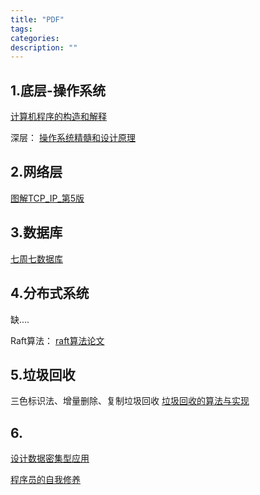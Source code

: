 ```yaml
---
title: "PDF"
tags:
categories:
description: ""
---
```



## 1.底层-操作系统

<a href="/images/pdf/[计算机程序的构造和解释].(中文版）.清晰版.pdf">计算机程序的构造和解释</a>

深层：
<a href="/images/pdf/《操作系统精髓与设计原理(原书第6版)》PDF中文版.pdf">操作系统精髓和设计原理</a>

## 2.网络层

<a href="/images/pdf/图解TCP_IP_第5版.pdf">图解TCP_IP_第5版</a>


## 3.数据库

<a href="/images/pdf/七周七数据库.pdf">七周七数据库</a>


## 4.分布式系统

缺....

Raft算法：
<a href="/images/pdf/raft.pdf">raft算法论文</a>


## 5.垃圾回收

三色标识法、增量删除、复制垃圾回收
<a href="/images/pdf/垃圾回收的算法与实现.pdf">垃圾回收的算法与实现</a>


## 6. 

<a href="/images/pdf/设计数据密集型应用.pdf">设计数据密集型应用</a>

<a href="/images/pdf/程序员的自我修养—链接、装载与库.pdf">程序员的自我修养</a>



